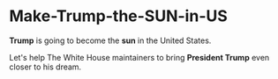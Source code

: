 # Make-Trump-the-SUN-in-US
****Trump**** is going to become the **sun** in the United States.

Let's help The White House maintainers to bring **President Trump** even closer to his dream.
